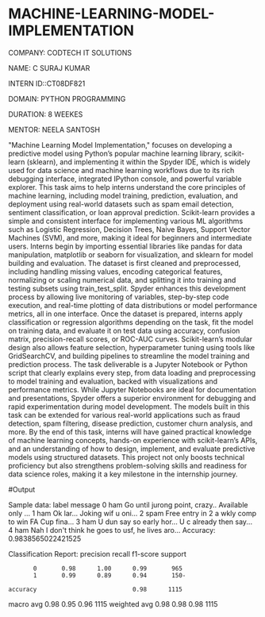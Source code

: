 # MACHINE-LEARNING-MODEL-IMPLEMENTATION

COMPANY: CODTECH IT SOLUTIONS

NAME: C SURAJ KUMAR

INTERN ID::CT08DF821

DOMAIN: PYTHON PROGRAMMING

DURATION: 8 WEEKES

MENTOR: NEELA SANTOSH

"Machine Learning Model Implementation," focuses on developing a predictive model using Python’s popular machine learning library, scikit-learn (sklearn), and implementing it within the Spyder IDE, which is widely used for data science and machine learning workflows due to its rich debugging interface, integrated IPython console, and powerful variable explorer. This task aims to help interns understand the core principles of machine learning, including model training, prediction, evaluation, and deployment using real-world datasets such as spam email detection, sentiment classification, or loan approval prediction. Scikit-learn provides a simple and consistent interface for implementing various ML algorithms such as Logistic Regression, Decision Trees, Naive Bayes, Support Vector Machines (SVM), and more, making it ideal for beginners and intermediate users. Interns begin by importing essential libraries like pandas for data manipulation, matplotlib or seaborn for visualization, and sklearn for model building and evaluation. The dataset is first cleaned and preprocessed, including handling missing values, encoding categorical features, normalizing or scaling numerical data, and splitting it into training and testing subsets using train_test_split. Spyder enhances this development process by allowing live monitoring of variables, step-by-step code execution, and real-time plotting of data distributions or model performance metrics, all in one interface. Once the dataset is prepared, interns apply classification or regression algorithms depending on the task, fit the model on training data, and evaluate it on test data using accuracy, confusion matrix, precision-recall scores, or ROC-AUC curves. Scikit-learn’s modular design also allows feature selection, hyperparameter tuning using tools like GridSearchCV, and building pipelines to streamline the model training and prediction process. The task deliverable is a Jupyter Notebook or Python script that clearly explains every step, from data loading and preprocessing to model training and evaluation, backed with visualizations and performance metrics. While Jupyter Notebooks are ideal for documentation and presentations, Spyder offers a superior environment for debugging and rapid experimentation during model development. The models built in this task can be extended for various real-world applications such as fraud detection, spam filtering, disease prediction, customer churn analysis, and more. By the end of this task, interns will have gained practical knowledge of machine learning concepts, hands-on experience with scikit-learn’s APIs, and an understanding of how to design, implement, and evaluate predictive models using structured datasets. This project not only boosts technical proficiency but also strengthens problem-solving skills and readiness for data science roles, making it a key milestone in the internship journey.

#Output

Sample data:
   label                                            message
0   ham  Go until jurong point, crazy.. Available only ...
1   ham                      Ok lar... Joking wif u oni...
2  spam  Free entry in 2 a wkly comp to win FA Cup fina...
3   ham  U dun say so early hor... U c already then say...
4   ham  Nah I don't think he goes to usf, he lives aro...
Accuracy: 0.9838565022421525

Classification Report:
               precision    recall  f1-score   support

           0       0.98      1.00      0.99       965
           1       0.99      0.89      0.94       150-

    accuracy                           0.98      1115
   macro avg       0.98      0.95      0.96      1115
weighted avg       0.98      0.98      0.98      1115
